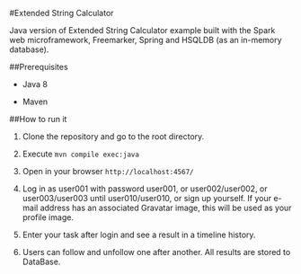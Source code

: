 #Extended String Calculator

Java version of Extended String Calculator example built with the Spark web microframework, Freemarker, Spring and HSQLDB (as an in-memory database).

##Prerequisites

- Java 8

- Maven

##How to run it

1. Clone the repository and go to the root directory.

2. Execute `mvn compile exec:java`

3. Open in your browser `http://localhost:4567/`

4. Log in as user001 with password user001, or user002/user002, or user003/user003 until user010/user010, or sign up yourself. If your e-mail address has an associated Gravatar image, this will be used as your profile image.

5. Enter your task after login and see a result in a timeline history. 
 
7. Users can follow and unfollow one after another. All results are stored to DataBase.

